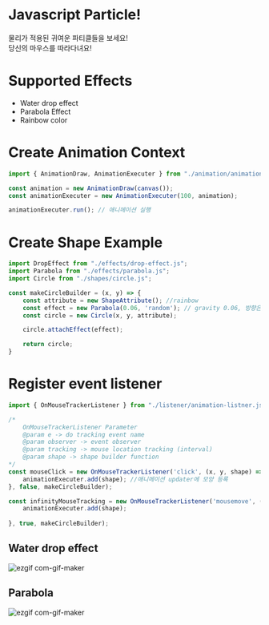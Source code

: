 # Javascript Particle!
물리가 적용된 귀여운 파티클들을 보세요!  
당신의 마우스를 따라다녀요!

# Supported Effects
- Water drop effect
- Parabola Effect
- Rainbow color

# Create Animation Context
```javascript
import { AnimationDraw, AnimationExecuter } from "./animation/animation.js";

const animation = new AnimationDraw(canvas());
const animationExecuter = new AnimationExecuter(100, animation);

animationExecuter.run(); // 애니메이션 실행
```

# Create Shape Example
```javascript
import DropEffect from "./effects/drop-effect.js";
import Parabola from "./effects/parabola.js";
import Circle from "./shapes/circle.js";

const makeCircleBuilder = (x, y) => {
    const attribute = new ShapeAttribute(); //rainbow
    const effect = new Parabola(0.06, 'random'); // gravity 0.06, 방향은 랜덤
    const circle = new Circle(x, y, attribute);

    circle.attachEffect(effect);

    return circle;
}
```

# Register event listener
```javascript
import { OnMouseTrackerListener } from "./listener/animation-listner.js";

/*
    OnMouseTrackerListener Parameter
    @param e -> do tracking event name
    @param observer -> event observer
    @param tracking -> mouse location tracking (interval)
    @param shape -> shape builder function
*/
const mouseClick = new OnMouseTrackerListener('click', (x, y, shape) => {
    animationExecuter.add(shape); //애니메이션 updater에 모양 등록
}, false, makeCircleBuilder);

const infinityMouseTracking = new OnMouseTrackerListener('mousemove', (x, y, shape) => {
    animationExecuter.add(shape);
    
}, true, makeCircleBuilder);
```

## Water drop effect
![ezgif com-gif-maker](https://user-images.githubusercontent.com/23313008/123525346-da79eb00-d70a-11eb-99aa-3f3f4e646e40.gif)

## Parabola
![ezgif com-gif-maker](https://user-images.githubusercontent.com/23313008/123536293-6a984e80-d764-11eb-975a-2271aaa8dcbb.gif)